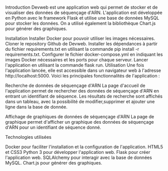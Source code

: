 Introduction
Devweb est une application web qui permet de stocker et de visualiser des données de séquençage d'ARN. L'application est développée en Python avec le framework Flask et utilise une base de données MySQL pour stocker les données.  On a utilisé également la bibliothèque Chart.js pour générer des graphiques.

Installation
Installer Docker pour pouvoir utiliser les images nécessaires.
Cloner le repository Github de Devweb.
Installer les dépendances à partir du fichier requirements.txt en utilisant la commande pip install -r requirements.txt.
Configurer le fichier docker-compose.yml en indiquant les images Docker nécessaires et les ports pour chaque serveur.
Lancer l'application en utilisant la commande flask run.
Utilisation
Une fois l'application lancée, elle est accessible dans un navigateur web à l'adresse http://localhost:5000. Voici les principales fonctionnalités de l'application :

Recherche de données de séquençage d'ARN
La page d'accueil de l'application permet de rechercher des données de séquençage d'ARN en entrant un identifiant de séquence. Les résultats de recherche sont affichés dans un tableau, avec la possibilité de modifier,supprimer et ajouter une ligne dans la base de donnée.

Affichage de graphiques de données de séquençage d'ARN
La page de graphique permet d'afficher un graphique des données de séquençage d'ARN pour un identifiant de séquence donné.

Technologies utilisées


Docker pour faciliter l'installation et la configuration de l'application.
HTML5 et CSS3
Python 3 pour développer l'application web.
Flask pour créer l'application web.
SQLAlchemy pour interagir avec la base de données MySQL.
Chart.js pour générer des graphiques.


